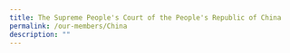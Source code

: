 ```yaml
---
title: The Supreme People's Court of the People's Republic of China
permalink: /our-members/China
description: ""
---
```

